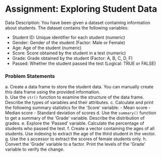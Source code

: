 # Assignment: Exploring Student Data

Data Description: You have been given a dataset containing information about students. The dataset contains the following variables:
   - Student ID: Unique identifier for each student (numeric)
   - Gender: Gender of the student (Factor: Male or Female)
   - Age: Age of the student (numeric)
   - Score: Score obtained by the student in a test (numeric)
   - Grade: Grade obtained by the student (Factor: A, B, C, D, F)
   - Passed: Whether the student passed the test (Logical: TRUE or FALSE)

### Problem Statements 
   a. Create a data frame to store the student data. You can manually create this data frame using the provided information.  
   b. Use the `str()` function to examine the structure of the data frame. Describe the types of variables and their attributes.
   c. Calculate and print the following summary statistics for the 'Score' variable:
      - Mean score
      - Median score
      - Standard deviation of scores
   d. Use the `summary()` function to get a summary of the 'Grade' variable. Describe the distribution of grades.
   e. Explore the 'Passed' variable. Calculate the percentage of students who passed the test.
   f. Create a vector containing the ages of all students. Use indexing to extract the age of the third student in the vector.
   g. Use the `$` accessor to extract the scores of female students only.
   h. Convert the 'Grade' variable to a factor. Print the levels of the 'Grade' variable to verify the change.
